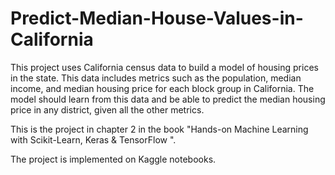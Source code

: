 # Predict-Median-House-Values-in-California
This project uses California census data to build a model of housing prices in the state. This data includes metrics such as the population, median income, and median housing price for each block group in California. The model should learn from this data and be able to predict the median housing price in any district, given all the other metrics.

This is the project in chapter 2 in the book "Hands-on Machine Learning with Scikit-Learn, Keras & TensorFlow ".

The project is implemented on Kaggle notebooks.
